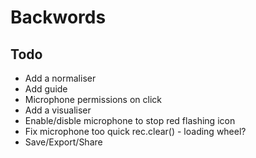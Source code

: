 # Backwords

## Todo
* Add a normaliser
* Add guide
* Microphone permissions on click
* Add a visualiser
* Enable/disble microphone to stop red flashing icon
* Fix microphone too quick rec.clear() - loading wheel? 
* Save/Export/Share

